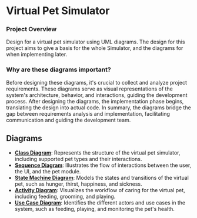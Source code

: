 # Virtual Pet Simulator 

### Project Overview
Design for a virtual pet simulator using UML diagrams.
The design for this project aims to give a basis for the whole Simulator, and the diagrams for when implementing later. 


### Why are these diagrams important?
Before designing these diagrams, it's crucial to collect and analyze project requirements. These diagrams serve as visual representations of the system's architecture, behavior, and interactions, guiding the development process. After designing the diagrams, the implementation phase begins, translating the design into actual code. In summary, the diagrams bridge the gap between requirements analysis and implementation, facilitating communication and guiding the development team.

## Diagrams

- [**Class Diagram**](https://app.genmymodel.com/api/projects/_LQYv4OlbEe6YcvViuOreEw/diagrams/_LQYv4-lbEe6YcvViuOreEw/svg): Represents the structure of the virtual pet simulator, including supported pet types and their interactions.
- [**Sequence Diagram**](Sequence%20Diagram.jpg): Illustrates the flow of interactions between the user, the UI, and the pet module.
- [**State Machine Diagram**](https://app.genmymodel.com/api/projects/_LQYv4OlbEe6YcvViuOreEw/diagrams/_2-oc0M7NEDysf7kscGLyCg/svg): Models the states and transitions of the virtual pet, such as hunger, thirst, happiness, and sickness.
- [**Activity Diagram**](https://app.genmymodel.com/api/projects/_LQYv4OlbEe6YcvViuOreEw/diagrams/_WT3n4c6uEDy0sb99n6Jq_Q/svg): Visualizes the workflow of caring for the virtual pet, including feeding, grooming, and playing.
- [**Use Case Diagram**](https://app.genmymodel.com/api/projects/_LQYv4OlbEe6YcvViuOreEw/diagrams/_zNy_wcxtEDybg80JeqMSmw/svg): Identifies the different actors and use cases in the system, such as feeding, playing, and monitoring the pet's health.




